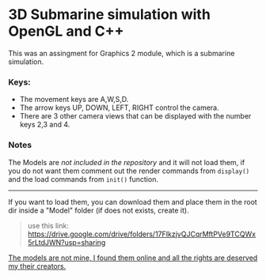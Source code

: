 # 3D Submarine simulation with OpenGL and C++

This was an assingment for Graphics 2 module, which is a submarine simulation.

### Keys:
* The movement keys are A,W,S,D.
* The arrow keys UP, DOWN, LEFT, RIGHT control the camera.
* There are 3 other camera views that can be displayed with the number keys 2,3 and 4.

### Notes
The Models are <em>not included in the repository</em> and it will not load them, if you do not want them comment out the render commands from ```display()``` and the load commands from ```init()``` function.

---

If you want to load them, you can download them and place them in the root dir inside a "Model" folder (if does not exists, create it).
> use this link: https://drive.google.com/drive/folders/17FIkzjvQJCqrMftPVe9TCQWx5rLtdJWN?usp=sharing
    
    
    
<ins>The models are not mine, I found them online and all the rights are deserved my their creators.</ins>
